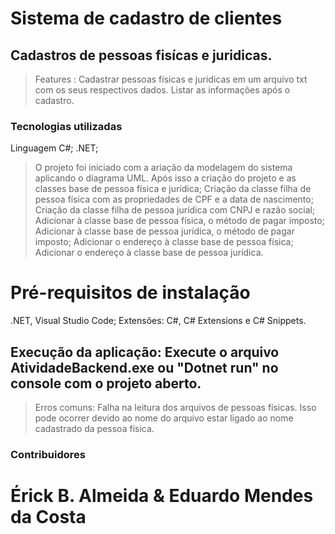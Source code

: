 # Sistema de cadastro de clientes 

## Cadastros de pessoas fisícas e juridicas.

> Features : Cadastrar pessoas físicas e juridicas em um arquivo txt com os seus respectivos dados.
> Listar as informações após o cadastro.

### Tecnologias utilizadas
 
 Linguagem C#;
 .NET;

> O projeto foi iniciado com a ariação da modelagem do sistema aplicando o diagrama UML. 
> Após isso a criação do projeto e as classes base de pessoa física e jurídica;
> Criação da classe filha de pessoa física com as propriedades de CPF e a data de nascimento; Criação da classe filha de pessoa jurídica com CNPJ e razão social; Adicionar à classe base de pessoa física, o método de pagar imposto; Adicionar à classe base de pessoa jurídica, o método de pagar imposto; Adicionar o endereço à classe base de pessoa física; Adicionar o endereço à classe base de pessoa jurídica.

# Pré-requisitos de instalação 

.NET, Visual Studio Code; Extensões: C#, C# Extensions e C# Snippets.

## Execução da aplicação: Execute o arquivo AtividadeBackend.exe ou "Dotnet run" no console com o projeto aberto.

> Erros comuns: Falha na leitura dos arquivos de pessoas físicas. 
Isso pode ocorrer devido ao nome do arquivo estar ligado ao nome cadastrado da pessoa física.

### Contribuidores

# Érick B. Almeida & Eduardo Mendes da Costa